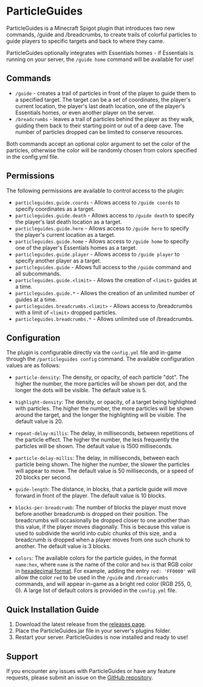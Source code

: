 # ParticleGuides

ParticleGuides is a Minecraft Spigot plugin that introduces two new commands, /guide and /breadcrumbs, to create trails
of colorful particles to guide players to specific targets and back to where they came.

ParticleGuides optionally integrates with Essentials homes - if Essentials is running on your server, the `/guide home` 
command will be available for use!

## Commands

- `/guide` - creates a trail of particles in front of the player to guide them to a specified target. The target can be 
a set of coordinates, the player's current location, the player's last death location, one of the player's Essentials 
homes, or even another player on the server.
- `/breadcrumbs` - leaves a trail of particles behind the player as they walk, guiding them back to their starting point
or out of a deep cave. The number of particles dropped can be limited to conserve resources.

Both commands accept an optional color argument to set the color of the particles, otherwise the color will be randomly 
chosen from colors specified in the config.yml file.

## Permissions

The following permissions are available to control access to the plugin:

- `particleguides.guide.coords` - Allows access to `/guide coords` to specify coordinates as a target.
- `particleguides.guide.death` - Allows access to `/guide death` to specify the player's last death location as a target.
- `particleguides.guide.here` - Allows access to `/guide here` to specify the player's current location as a target.
- `particleguides.guide.home` - Allows access to `/guide home` to specify one of the player's Essentials homes as a target.
- `particleguides.guide.player` - Allows access to `/guide player` to specify another player as a target.
- `particleguides.guide` - Allows full access to the `/guide` command and all subcommands.
- `particleguides.guide.<limit>` - Allows the creation of `<limit>` guides at a time.
- `particleguides.guide.*` - Allows the creation of an unlimited number of guides at a time.
- `particleguides.breadcrumbs.<limit>` - Allows access to /breadcrumbs with a limit of `<limit>` dropped particles.
- `particleguides.breadcrumbs.*` - Allows unlimited use of /breadcrumbs.

## Configuration

The plugin is configurable directly via the `config.yml` file and in-game through the `/particleguides config` command.
The available configuration values are as follows:


- `particle-density`: The density, or opacity, of each particle "dot". The higher the number, the more particles will 
be shown per dot, and the longer the dots will be visible. The default value is 5.

- `highlight-density`: The density, or opacity, of a target being highlighted with particles. The higher the number, the 
more particles will be shown around the target, and the longer the highlighting will be visible. The default value is 20.

- `repeat-delay-millis`: The delay, in milliseconds, between repetitions of the particle effect. The higher the number, the 
less frequently the particles will be shown. The default value is 1500 milliseconds.

- `particle-delay-millis`: The delay, in milliseconds, between each particle being shown. The higher the number, the slower 
the particles will appear to move. The default value is 50 milliseconds, or a speed of 20 blocks per second.

- `guide-length`: The distance, in blocks, that a particle guide will move forward in front of the player. 
The default value is 10 blocks.

- `blocks-per-breadcrumb`: The number of blocks the player must move before another breadcrumb is dropped on their position.
The breadcrumbs will occasionally be dropped closer to one another than this value, if the player moves diagonally.
This is because this value is used to subdivide the world into cubic chunks of this size, and a breadcrumb is
dropped when a player moves from one such chunk to another. The default value is 3 blocks.

- `colors`: The available colors for the particle guides, in the format `name:hex`, where `name` is the name of the
color and `hex` is that RGB color in [hexadecimal format](https://www.rgbtohex.net/).
For example, adding the entry `red: 'FF0000'` will allow the color `red` to be used in the `/guide` and `/breadcrumbs` 
commands, and will appear in-game as a bright red color (RGB 255, 0, 0). A large list of default colors is provided in
the `config.yml` file.

## Quick Installation Guide

1. Download the latest release from the [releases page](https://github.com/FreshLlamanade/ParticleGuides/releases).
2. Place the ParticleGuides.jar file in your server's plugins folder.
3. Restart your server.
ParticleGuides is now installed and ready to use!

## Support

If you encounter any issues with ParticleGuides or have any feature requests, please submit an issue on the 
[GitHub repository](https://github.com/FreshLlamanade/ParticleGuides).
